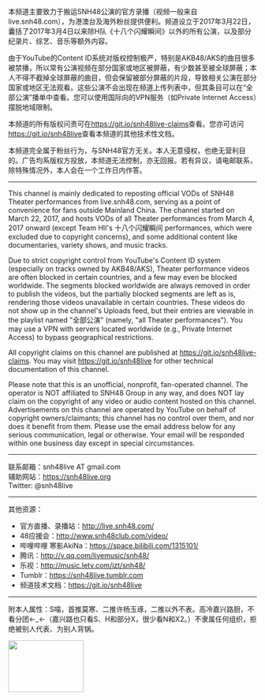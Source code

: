 本频道主要致力于搬运SNH48公演的官方录播（视频一般来自live.snh48.com），为港澳台及海外粉丝提供便利。频道设立于2017年3月22日，囊括了2017年3月4日以来除H队《十八个闪耀瞬间》以外的所有公演，以及部分纪录片、综艺、音乐等额外内容。

由于YouTube的Content ID系统对版权控制极严，特别是AKB48/AKS的曲目很多被禁播，所以常有公演视频在部分国家或地区被屏蔽，有少数甚至被全球屏蔽；本人不得不截掉全球屏蔽的曲目，但会保留被部分屏蔽的片段，导致相关公演在部分国家或地区无法观看。这些公演不会出现在频道上传列表中，但其条目可以在“全部公演”播单中查看。您可以使用国际向的VPN服务（如Private Internet Access）摆脱地域限制。

本频道的所有版权问责可在<https://git.io/snh48live-claims>查看。您亦可访问<https://git.io/snh48live>查看本频道的其他技术性文档。

本频道完全属于粉丝行为，与SNH48官方无关。本人无意侵权，也绝无营利目的。广告均系版权方投放，本频道无法控制，亦无回报。若有异议，请电邮联系，除特殊情况外，本人会在一个工作日内作答。

---

This channel is mainly dedicated to reposting official VODs of SNH48 Theater performances from live.snh48.com, serving as a point of convenience for fans outside Mainland China. The channel started on March 22, 2017, and hosts VODs of all Theater performances from March 4, 2017 onward (except Team HⅡ's 十八个闪耀瞬间 performances, which were excluded due to copyright concerns), and some additional content like documentaries, variety shows, and music tracks.

Due to strict copyright control from YouTube's Content ID system (especially on tracks owned by AKB48/AKS), Theater performance videos are often blocked in certain countries, and a few may even be blocked worldwide. The segments blocked worldwide are always removed in order to publish the videos, but the partially blocked segments are left as is, rendering those videos unavailable in  certain countries. These videos do not show up in the channel's Uploads feed, but their entries are viewable in the playlist named "全部公演" (namely, "all Theater performances"). You may use a VPN with servers located worldwide (e.g., Private Internet Access) to bypass geographical restrictions.

All copyright claims on this channel are published at <https://git.io/snh48live-claims>. You may visit <https://git.io/snh48live> for other technical documentation of this channel.

Please note that this is an unofficial, nonprofit, fan-operated channel. The operator is NOT affiliated to SNH48 Group in any way, and does NOT lay claim on the copyright of any video or audio content hosted on this channel. Advertisements on this channel are operated by YouTube on behalf of copyright owners/claimants; this channel has no control over them, and nor does it benefit from them. Please use the email address below for any serious communication, legal or otherwise. Your email will be responded within one business day except in special circumstances.

---

联系邮箱：snh48live AT gmail.com  
辅助网站：https://snh48live.org  
Twitter: @snh48live

---

其他资源：

- 官方直播、录播站：http://live.snh48.com/
- 48应援会：http://www.snh48club.com/video/
- 哔哩哔哩 寒影AkiNa：https://space.bilibili.com/1315101/
- 腾讯：http://v.qq.com/livemusic/snh48/
- 乐视：http://music.letv.com/izt/snh48/
- Tumblr：https://snh48live.tumblr.com
- 频道技术文档：https://git.io/snh48live

---

附本人属性：S喵，首推莫寒、二推许杨玉琢，二推以外不表。高冷嘉兴路厨，不看分团←_←（嘉兴路也只看S、H和部分X，很少看N和X2。）不隶属任何组织，拒绝被别人代表、为别人背锅。

<img src="https://user-images.githubusercontent.com/4149852/32170847-a5f42e9e-bd4c-11e7-9cd4-5d19acccdf0d.png" width="153" height="105">
